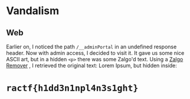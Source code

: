 # Vandalism
##  Web
Earlier on, I noticed the path `/__adminPortal` in an undefined response header. Now with admin access, I decided to visit it. It gave us some nice ASCII art, but in a hidden `<p>` there was some Zalgo'd text. Using a [Zalgo Remover](https://cable.ayra.ch/zalgo/) , I retrieved the original text: Lorem Ipsum, but hidden inside: 
# `ractf{h1dd3n1npl4n3s1ght}`

